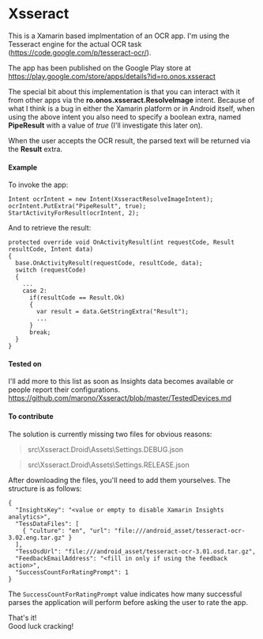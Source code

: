 # Xsseract

This is a Xamarin based implmentation of an OCR app.
I'm using the Tesseract engine for the actual OCR task (https://code.google.com/p/tesseract-ocr/).

The app has been published on the Google Play store at<br/> https://play.google.com/store/apps/details?id=ro.onos.xsseract

The special bit about this implementation is that you can interact with it from other apps via the **ro.onos.xsseract.ResolveImage** intent.
Because of what I think is a bug in either the Xamarin platform or in Android itself, when using the above intent you also need to specify a 
boolean extra, named **PipeResult** with a value of *true* (I'll investigate this later on).

When the user accepts the OCR result, the parsed text will be returned via the **Result** extra.

#### Example

To invoke the app:

```
Intent ocrIntent = new Intent(XsseractResolveImageIntent);
ocrIntent.PutExtra("PipeResult", true);
StartActivityForResult(ocrIntent, 2);
```

And to retrieve the result:
```
protected override void OnActivityResult(int requestCode, Result resultCode, Intent data)
{
  base.OnActivityResult(requestCode, resultCode, data);
  switch (requestCode)
  {
    ...
    case 2:
      if(resultCode == Result.Ok)
      {
        var result = data.GetStringExtra("Result");
        ...
      }
      break;
  }
}
```

#### Tested on
I'll add more to this list as soon as Insights data becomes available or people report their configurations.<br/>
https://github.com/marono/Xsseract/blob/master/TestedDevices.md

#### To contribute
The solution is currently missing two files for obvious reasons:
>src\Xsseract.Droid\Assets\Settings.DEBUG.json

>src\Xsseract.Droid\Assets\Settings.RELEASE.json

After downloading the files, you'll need to add them yourselves. The structure is as follows:

```
{
  "InsightsKey": "<value or empty to disable Xamarin Insights analytics>",
  "TessDataFiles": [
    { "culture": "en", "url": "file:///android_asset/tesseract-ocr-3.02.eng.tar.gz" }
  ],
  "TessOsdUrl": "file:///android_asset/tesseract-ocr-3.01.osd.tar.gz",
  "FeedbackEmailAddress": "<fill in only if using the feedback action>",
  "SuccessCountForRatingPrompt": 1
}
```

The `SuccessCountForRatingPrompt` value indicates how many successful parses the application will 
perform before asking the user to rate the app.


That's it!<br />
Good luck cracking!
